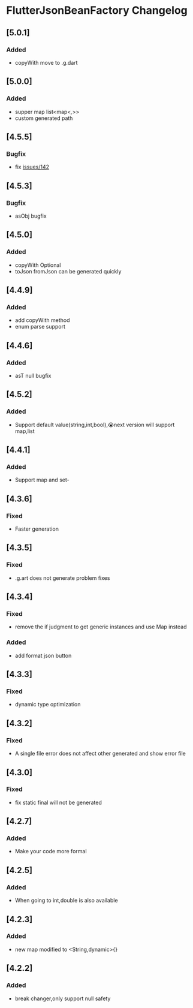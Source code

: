 <!-- Keep a Changelog guide -> https://keepachangelog.com -->

# FlutterJsonBeanFactory Changelog

## [5.0.1]

### Added

- copyWith move to .g.dart

## [5.0.0]

### Added

- supper map list<map<*,*>>
- custom generated path

## [4.5.5]

### Bugfix

- fix [issues/142](https://github.com/fluttercandies/FlutterJsonBeanFactory/issues/142)

## [4.5.3]

### Bugfix

- asObj bugfix

## [4.5.0]

### Added

- copyWith Optional
- toJson fromJson can be generated quickly

## [4.4.9]

### Added

- add copyWith method
- enum parse support

## [4.4.6]

### Added

- asT null bugfix

## [4.5.2]

### Added

- Support default value(string,int,bool),😭next version will support map,list

## [4.4.1]

### Added

- Support map and set-

## [4.3.6]

### Fixed

- Faster generation

## [4.3.5]

### Fixed

- .g.art does not generate problem fixes

## [4.3.4]

### Fixed

- remove the if judgment to get generic instances and use Map instead

### Added

- add format json button

## [4.3.3]

### Fixed

- dynamic type optimization

## [4.3.2]

### Fixed

- A single file error does not affect other generated and show error file

## [4.3.0]

### Fixed

- fix static final will not be generated

## [4.2.7]

### Added

- Make your code more formal

## [4.2.5]

### Added

- When going to int,double is also available

## [4.2.3]

### Added

- new map modified to <String,dynamic>{}

## [4.2.2]

### Added

- break changer,only support null safety